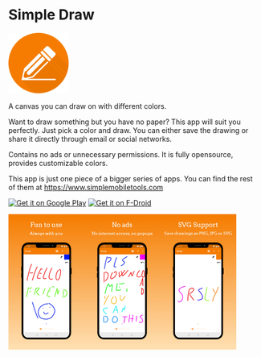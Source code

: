 # Simple Draw
<img alt="Logo" src="fastlane/metadata/android/en-US/images/icon.png" width="120" />

A canvas you can draw on with different colors.

Want to draw something but you have no paper? This app will suit you perfectly. Just pick a color and draw. You can either save the drawing or share it directly through email or social networks.

Contains no ads or unnecessary permissions. It is fully opensource, provides customizable colors.

This app is just one piece of a bigger series of apps. You can find the rest of them at https://www.simplemobiletools.com

<a href='https://play.google.com/store/apps/details?id=com.simplemobiletools.draw.pro'><img src='https://simplemobiletools.com/assets/images/google-play.png' alt='Get it on Google Play' height=45/></a>
<a href='https://f-droid.org/packages/com.simplemobiletools.draw.pro'><img src='https://simplemobiletools.com/assets/images/f-droid.png' alt='Get it on F-Droid' height=45 ></a>

<div style="display:flex;">
<img alt="App image" src="fastlane/metadata/android/en-US/images/phoneScreenshots/app_1.jpg" width="30%">
<img alt="App image" src="fastlane/metadata/android/en-US/images/phoneScreenshots/app_2.jpg" width="30%">
<img alt="App image" src="fastlane/metadata/android/en-US/images/phoneScreenshots/app_3.jpg" width="30%">
</div>
